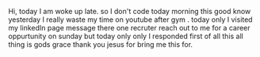 Hi, today I am woke up late. so  I don't code today morning this good know yesterday I really waste my time on youtube after gym .
today only I visited my linkedIn page message there one recruter reach out to me for a career oppurtunity on sunday but today only only I responded first of all this all thing is gods grace thank you jesus for bring me this for.